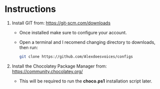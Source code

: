# **Instructions**

1. Install GIT from: https://git-scm.com/downloads

    * Once installed make sure to configure your account.

    * Open a terminal and I recomend changing directory to downloads, then run:


        ```sh
        git clone https://github.com/Alexdoesvoices/configs 
        ```


2. Install the Chocolatey Package Manager from: https://community.chocolatey.org/
    * This will be required to run the **choco.ps1** installation script later. 